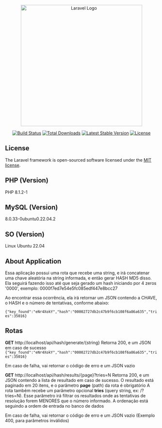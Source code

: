 <p align="center"><a href="https://laravel.com" target="_blank"><img src="https://raw.githubusercontent.com/laravel/art/master/logo-lockup/5%20SVG/2%20CMYK/1%20Full%20Color/laravel-logolockup-cmyk-red.svg" width="400" alt="Laravel Logo"></a></p>

<p align="center">
<a href="https://github.com/laravel/framework/actions"><img src="https://github.com/laravel/framework/workflows/tests/badge.svg" alt="Build Status"></a>
<a href="https://packagist.org/packages/laravel/framework"><img src="https://img.shields.io/packagist/dt/laravel/framework" alt="Total Downloads"></a>
<a href="https://packagist.org/packages/laravel/framework"><img src="https://img.shields.io/packagist/v/laravel/framework" alt="Latest Stable Version"></a>
<a href="https://packagist.org/packages/laravel/framework"><img src="https://img.shields.io/packagist/l/laravel/framework" alt="License"></a>
</p>

## License

The Laravel framework is open-sourced software licensed under the [MIT license](https://opensource.org/licenses/MIT).

## PHP (Version)

PHP 8.1.2-1

## MySQL (Version)

8.0.33-0ubuntu0.22.04.2

## SO (Version)

Linux Ubuntu 22.04

## About Application

Essa aplicação possui uma rota que recebe uma string, e irá concatenar uma chave aleatória na string informada, e então gerar HASH MD5 disso. Ela seguirá fazendo isso até que seja gerado um hash iniciando por 4 zeros '0000', exemplo: 0000f7ed7e54e5fc085edf447e8bcc27

Ao encontrar essa ocorrência, ela irá retornar um JSON contendo a CHAVE, o HASH e o número de tentativas, conforme abaixo:

```{"key_found":"eNr4XokY","hash":"00002727db2c47b9f6cb108f6a86a635","tries":35016}```

## Rotas 

**GET**
http://localhost/api/hash/generate/{string}
Retorna 200, e um JSON em caso de sucesso
```{"key_found":"eNr4XokY","hash":"00002727db2c47b9f6cb108f6a86a635","tries":35016}```

Em caso de falha, vai retornar o código de erro e um JSON vazio


**GET**
http://localhost/api/hash/results/{page}?tries=N
Retorna 200, e um JSON contendo a lista de resultado em caso de sucesso.
O resultado está paginado em 20 itens, e o parâmetro **page** (path) da rota é obrigatório
A rota também recebe um parâmetro opcional **tries** (query string, ex: /?tries=N). Esse parâmetro irá filtrar os resultados onde as tentativas de resolução forem MENORES que o número informado.
A ordenação está seguindo a ordem de entrada no banco de dados

Em caso de falha, vai retornar o código de erro e um JSON vazio (Exemplo 400, para parâmetros inválidos)

